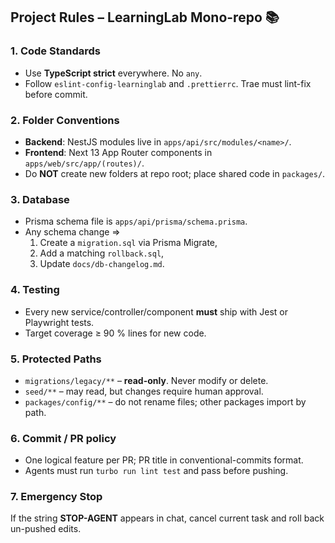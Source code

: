 ## Project Rules – LearningLab Mono-repo 📚

### 1. Code Standards
- Use **TypeScript strict** everywhere. No `any`.
- Follow `eslint-config-learninglab` and `.prettierrc`. Trae must lint-fix before commit.

### 2. Folder Conventions
- **Backend**: NestJS modules live in `apps/api/src/modules/<name>/`.
- **Frontend**: Next 13 App Router components in `apps/web/src/app/(routes)/`.
- Do **NOT** create new folders at repo root; place shared code in `packages/`.

### 3. Database
- Prisma schema file is `apps/api/prisma/schema.prisma`.
- Any schema change ⇒  
  1. Create a `migration.sql` via Prisma Migrate,  
  2. Add a matching `rollback.sql`,  
  3. Update `docs/db-changelog.md`.

### 4. Testing
- Every new service/controller/component **must** ship with Jest or Playwright tests.
- Target coverage ≥ 90 % lines for new code.

### 5. Protected Paths
- `migrations/legacy/**` – **read-only**. Never modify or delete.
- `seed/**` – may read, but changes require human approval.
- `packages/config/**` – do not rename files; other packages import by path.

### 6. Commit / PR policy
- One logical feature per PR; PR title in conventional-commits format.
- Agents must run `turbo run lint test` and pass before pushing.

### 7. Emergency Stop
If the string **STOP-AGENT** appears in chat, cancel current task and roll back un-pushed edits.
